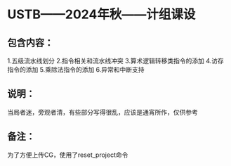 # USTB——2024年秋——计组课设 #
## 包含内容：
1.五级流水线划分
2.指令相关和流水线冲突
3.算术逻辑转移类指令的添加
4.访存指令的添加
5.乘除法指令的添加
6.异常和中断支持
## 说明：
当局者迷，旁观者清，有些部分写得很乱，应该是通宵所作，仅供参考
## 备注：
为了方便上传CG，使用了reset_project命令
